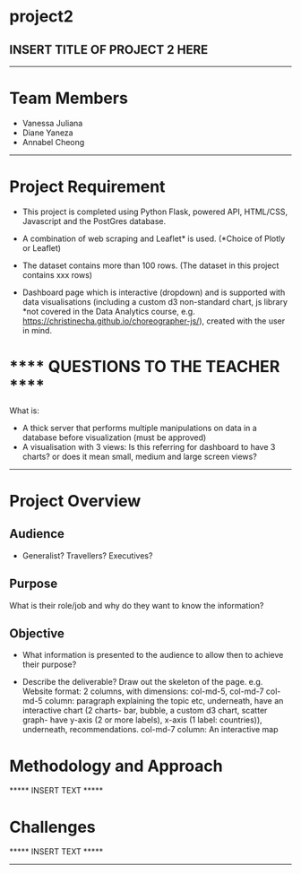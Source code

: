 # project2

## INSERT TITLE OF PROJECT 2 HERE ## 

*************************
# Team Members
- Vanessa Juliana
- Diane Yaneza
- Annabel Cheong

*************************
# Project Requirement
- This project is completed using Python Flask, powered API, HTML/CSS, Javascript and the PostGres database. 

- A combination of web scraping and Leaflet* is used. (*Choice of Plotly or Leaflet)
- The dataset contains more than 100 rows. (The dataset in this project contains xxx rows)
- Dashboard page which is interactive (dropdown) and is supported with data visualisations (including a custom d3 non-standard chart, js library *not covered in the Data Analytics course, e.g. https://christinecha.github.io/choreographer-js/), created with the user in mind.

# **** QUESTIONS TO THE TEACHER ****
What is: 
- A thick server that performs multiple manipulations on data in a database before visualization (must be approved)
- A visualisation with 3 views: Is this referring for dashboard to have 3 charts? or does it mean small, medium and large screen views?

*************************
# Project Overview
## Audience
- Generalist? Travellers? Executives?

## Purpose 
What is their role/job and why do they want to know the information?

## Objective
- What information is presented to the audience to allow then to achieve their purpose?

- Describe the deliverable? Draw out the skeleton of the page. 
e.g. Website format: 2 columns, with dimensions: col-md-5, col-md-7
	col-md-5 column: paragraph explaining the topic etc, underneath, have an interactive chart (2 charts- bar, bubble, a custom d3 chart, scatter graph- have y-axis (2 or more labels), x-axis (1 label: countries)), underneath, recommendations. 
	col-md-7 column: An interactive map

# Methodology and Approach 

***** INSERT TEXT *****


# Challenges

***** INSERT TEXT *****





*************************